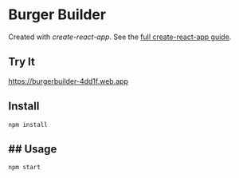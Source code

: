 # Burger Builder

Created with *create-react-app*. See the [full create-react-app guide](https://github.com/facebookincubator/create-react-app/blob/master/packages/react-scripts/template/README.md).

## Try It

https://burgerbuilder-4dd1f.web.app

## Install

```npm install```

## ## Usage

```npm start```

